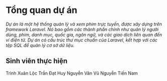 # Tổng quan dự án

_Dự án là một hệ thống quản lý và xem phim trực tuyến, được xây dựng trên framework Laravel. Nó bao gồm các thành phần chính như quản lý người dùng, phim, danh mục, quốc gia, ngôn ngữ, và các giao dịch liên quan đến ví điện tử. Dự án có cấu trúc thư mục chuẩn của Laravel, kết hợp với các tệp SQL để quản lý cơ sở dữ liệu._

## Sinh viên thực hiện
Trình Xuân Lộc
Trần Đạt Huy
Nguyễn Văn Vũ
Nguyễn Tiến Nam